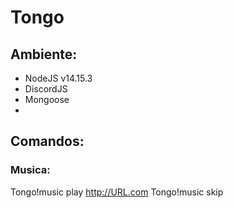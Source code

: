# Tongo

## Ambiente: 
- NodeJS v14.15.3
- DiscordJS
- Mongoose
- 



## Comandos:
### Musica:
Tongo!music play http://URL.com
Tongo!music skip
